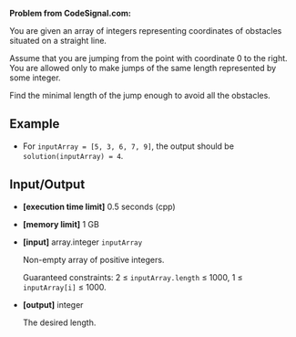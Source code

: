 **Problem from CodeSignal.com:**

You are given an array of integers representing coordinates of obstacles situated on a straight line.

Assume that you are jumping from the point with coordinate 0 to the right. You are allowed only to make jumps of the same length represented by some integer.

Find the minimal length of the jump enough to avoid all the obstacles.

## Example

- For `inputArray = [5, 3, 6, 7, 9]`, the output should be `solution(inputArray) = 4`.

## Input/Output

- **[execution time limit]** 0.5 seconds (cpp)
- **[memory limit]** 1 GB
- **[input]** array.integer `inputArray`

  Non-empty array of positive integers.

  Guaranteed constraints:
  2 ≤ `inputArray.length` ≤ 1000,
  1 ≤ `inputArray[i]` ≤ 1000.

- **[output]** integer

  The desired length.
